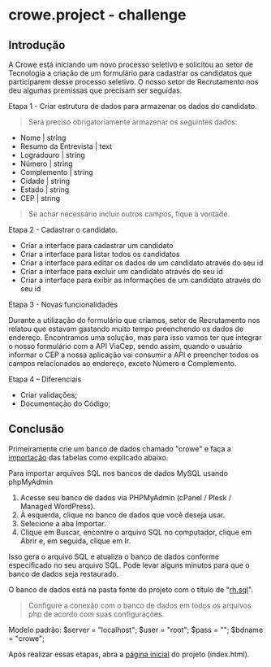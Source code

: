 # crowe.project - challenge

## Introdução
A Crowe está iniciando um novo processo seletivo e solicitou ao setor de Tecnologia a criação de um formulário para cadastrar os candidatos que participarem desse processo seletivo. O nosso setor de Recrutamento nos deu algumas premissas que precisam ser seguidas.

Etapa 1 - Criar estrutura de dados para armazenar os dados do candidato.
> Será preciso obrigatoriamente armazenar os seguintes dados:
  * Nome | string
  * Resumo da Entrevista | text
  * Logradouro | string
  * Número | string
  * Complemento | string
  * Cidade | string
  * Estado | string
  * CEP | string

> Se achar necessário incluir outros campos, fique à vontade.

Etapa 2 - Cadastrar o candidato.

  * Criar a interface para cadastrar um candidato
  * Criar a interface para listar todos os candidatos
  * Criar a interface para editar os dados de um candidato através do seu id
  * Criar a interface para excluir um candidato através do seu id
  * Criar a interface para exibir as informações de um candidato através do seu id
 

Etapa 3 - Novas funcionalidades

Durante a utilização do formulário que criamos, setor de Recrutamento nos relatou que estavam gastando muito tempo preenchendo os dados de endereço.
Encontramos uma solução, mas para isso vamos ter que integrar o nosso formulário com a API ViaCep, sendo assim, quando o usuário informar o CEP a nossa aplicação vai consumir a API e preencher todos os campos relacionados ao endereço, exceto Número e Complemento.

 

Etapa 4 – Diferenciais
  * Criar validações;
  * Documentação do Código;

## Conclusão

Primeiramente crie um banco de dados chamado "crowe" e faça a [importação](https://br.godaddy.com/help/importar-arquivos-sql-nos-bancos-de-dados-mysql-6802) das tabelas como explicado abaixo.

Para importar arquivos SQL nos bancos de dados MySQL usando phpMyAdmin

1. Acesse seu banco de dados via PHPMyAdmin (cPanel / Plesk / Managed WordPress).
2. À esquerda, clique no banco de dados que você deseja usar.
3. Selecione a aba Importar.
4. Clique em Buscar, encontre o arquivo SQL no computador, clique em Abrir e, em seguida, clique em Ir.

Isso gera o arquivo SQL e atualiza o banco de dados conforme especificado no seu arquivo SQL. Pode levar alguns minutos para que o banco de dados seja restaurado.

O banco de dados está na pasta fonte do projeto com o título de "[rh.sql](rh.sql)".

> Configure a conexão com o banco de dados em todos os arquivos php de acordo com suas configurações.
> 
Modelo padrão: 
$server = "localhost";
$user   = "root";
$pass   = "";
$bdname = "crowe";

Após realizar essas etapas, abra a [página inicial](index.html) do projeto (index.html).
